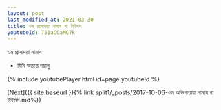 ```yaml
---
layout: post
last_modified_at: 2021-03-30
title: ওম প্রাসাদয়া নামায গা টাইমস
youtubeId: 751aCCaMC7k
---
```

 
 
 ওম প্রাসাদয়া নামায  
 
 -  যিনি অত্যন্ত দয়ালু 
 
  
 
  
 
 
 
 
 
 


{% include youtubePlayer.html id=page.youtubeId %}
 
[Next]({{ site.baseurl }}{% link  split1/_posts/2017-10-06-ওম অভিগম্যায়া নামায গা টাইমস.md%})
 

